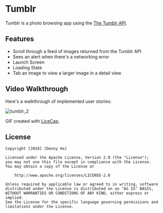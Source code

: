 # Tumblr

Tumblr is a photo browsing app using the [The Tumblr API](https://www.tumblr.com/docs/en/api/v2#posts).

## Features

- Scroll through a feed of images returned from the Tumblr API 
- Sees an alert when there's a networking error 
- Launch Screen
- Loading State
- Tab an image to view a larger image in a detail view

## Video Walkthrough

Here's a walkthrough of implemented user stories:

![tumblr_2](https://user-images.githubusercontent.com/31720526/45924514-dd3eb600-beb6-11e8-91e3-5df96ea9fa9b.gif)

GIF created with [LiceCap](http://www.cockos.com/licecap/).


## License

    Copyright [2018] [Denny Ho]

    Licensed under the Apache License, Version 2.0 (the "License");
    you may not use this file except in compliance with the License.
    You may obtain a copy of the License at

        http://www.apache.org/licenses/LICENSE-2.0

    Unless required by applicable law or agreed to in writing, software
    distributed under the License is distributed on an "AS IS" BASIS,
    WITHOUT WARRANTIES OR CONDITIONS OF ANY KIND, either express or implied.
    See the License for the specific language governing permissions and
    limitations under the License.


